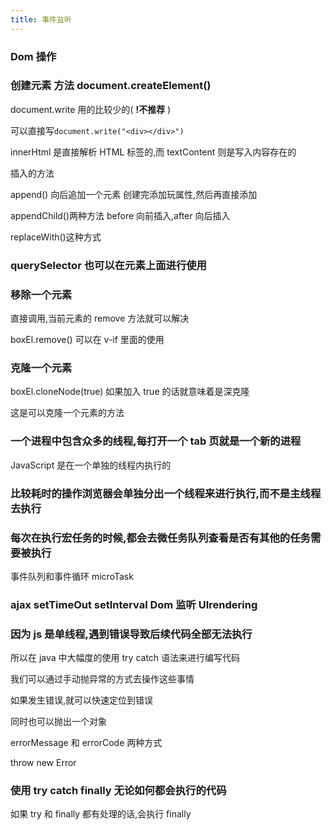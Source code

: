 ```yaml
---
title: 事件监听
---
```


### Dom 操作

### 创建元素 方法 document.createElement()

document.write 用的比较少的( **!不推荐** )

可以直接写`document.write("<div></div>")`

innerHtml 是直接解析 HTML 标签的,而 textContent 则是写入内容存在的

插入的方法

append() 向后追加一个元素 创建完添加玩属性,然后再直接添加

appendChild()两种方法 before 向前插入,after 向后插入

replaceWith()这种方式

### querySelector 也可以在元素上面进行使用

### 移除一个元素

直接调用,当前元素的 remove 方法就可以解决

boxEl.remove() 可以在 v-if 里面的使用

### 克隆一个元素

boxEl.cloneNode(true) 如果加入 true 的话就意味着是深克隆

这是可以克隆一个元素的方法

### 一个进程中包含众多的线程,每打开一个 tab 页就是一个新的进程

JavaScript 是在一个单独的线程内执行的

### 比较耗时的操作浏览器会单独分出一个线程来进行执行,而不是主线程去执行

### 每次在执行宏任务的时候,都会去微任务队列查看是否有其他的任务需要被执行

事件队列和事件循环 microTask

### ajax setTimeOut setInterval Dom 监听 UIrendering

### 因为 js 是单线程,遇到错误导致后续代码全部无法执行

所以在 java 中大幅度的使用 try catch 语法来进行编写代码

我们可以通过手动抛异常的方式去操作这些事情

如果发生错误,就可以快速定位到错误

同时也可以抛出一个对象

errorMessage 和 errorCode 两种方式

throw new Error

### 使用 try catch finally 无论如何都会执行的代码

如果 try 和 finally 都有处理的话,会执行 finally
